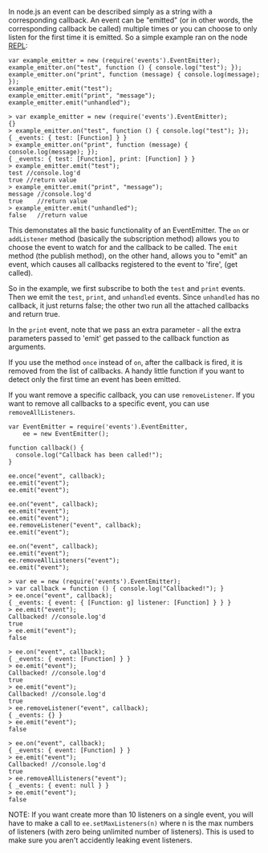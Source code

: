 
In node.js an event can be described simply as a string with a corresponding callback. An event can be "emitted" (or in other words, the corresponding callback be called) multiple times or you can choose to only listen for the first time it is emitted. So a simple example ran on the node [REPL](/articles/REPL/how-to-use-nodejs-repl):

    var example_emitter = new (require('events').EventEmitter);
    example_emitter.on("test", function () { console.log("test"); });
    example_emitter.on("print", function (message) { console.log(message); });
    example_emitter.emit("test");
    example_emitter.emit("print", "message");
    example_emitter.emit("unhandled");

    > var example_emitter = new (require('events').EventEmitter);
    {}
    > example_emitter.on("test", function () { console.log("test"); });
    { _events: { test: [Function] } }
    > example_emitter.on("print", function (message) { console.log(message); });
    { _events: { test: [Function], print: [Function] } }
    > example_emitter.emit("test");
    test //console.log'd
    true //return value
    > example_emitter.emit("print", "message");
    message //console.log'd
    true    //return value
    > example_emitter.emit("unhandled");
    false   //return value

This demonstates all the basic functionality of an EventEmitter. The `on` or `addListener` method (basically the subscription method) allows you to choose the event to watch for and the callback to be called. The `emit` method (the publish method), on the other hand, allows you to "emit" an event, which causes all callbacks registered to the event to 'fire', (get called).

So in the example, we first subscribe to both the `test` and `print` events. Then we emit the `test`, `print`, and `unhandled` events. Since `unhandled` has no callback, it just returns false; the other two run all the attached callbacks and return true.

In the `print` event, note that we pass an extra parameter - all the extra parameters passed to 'emit' get passed to the callback function as arguments.

If you use the method `once` instead of `on`, after the callback is fired, it is removed from the list of callbacks. A handy little function if you want to detect only the first time an event has been emitted.

If you want remove a specific callback, you can use `removeListener`. If you want to remove all callbacks to a specific event, you can use `removeAllListeners`.

    var EventEmitter = require('events').EventEmitter,
        ee = new EventEmitter();

    function callback() {
      console.log("Callback has been called!");
    }

    ee.once("event", callback);
    ee.emit("event");
    ee.emit("event");

    ee.on("event", callback);
    ee.emit("event");
    ee.emit("event");
    ee.removeListener("event", callback);
    ee.emit("event");

    ee.on("event", callback);
    ee.emit("event");
    ee.removeAllListeners("event");
    ee.emit("event");

    > var ee = new (require('events').EventEmitter);
    > var callback = function () { console.log("Callbacked!"); }
    > ee.once("event", callback);
    { _events: { event: { [Function: g] listener: [Function] } } }
    > ee.emit("event");
    Callbacked! //console.log'd
    true
    > ee.emit("event");
    false

    > ee.on("event", callback);
    { _events: { event: [Function] } }
    > ee.emit("event");
    Callbacked! //console.log'd
    true
    > ee.emit("event");
    Callbacked! //console.log'd
    true
    > ee.removeListener("event", callback);
    { _events: {} }
    > ee.emit("event");
    false

    > ee.on("event", callback);
    { _events: { event: [Function] } }
    > ee.emit("event");
    Callbacked! //console.log'd
    true
    > ee.removeAllListeners("event");
    { _events: { event: null } }
    > ee.emit("event");
    false

NOTE: If you want create more than 10 listeners on a single event, you will have to make a call to `ee.setMaxListeners(n)` where n is the max numbers of listeners (with zero being unlimited number of listeners). This is used to make sure you aren't accidently leaking event listeners.

